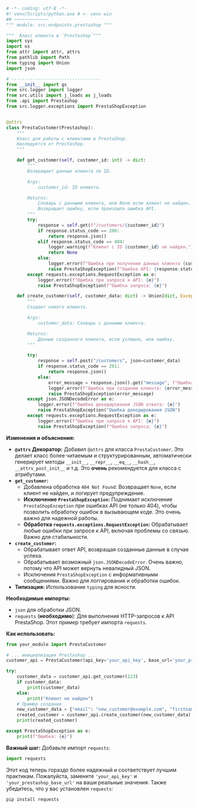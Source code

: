 ```python
# -*- coding: utf-8 -*-
#! venv/Scripts/python.exe # <- venv win
## ~~~~~~~~~~~~~
""" module: src.endpoints.prestashop """

"""  Класс клиента в `Prestashop`"""
import sys
import os
from attr import attr, attrs
from pathlib import Path
from typing import Union
import json

# ----------------------------------
from __init__ import gs
from src.logger import logger
from src.utils import j_loads as j_loads
from .api import Prestashop
from src.logger.exceptions import PrestaShopException


@attrs
class PrestaCustomer(Prestashop):
    """
    Класс для работы с клиентами в PrestaShop.
    Наследуется от Prestashop.
    """

    def get_customer(self, customer_id: int) -> dict:
        """
        Возвращает данные клиента по ID.

        Args:
            customer_id: ID клиента.

        Returns:
            Словарь с данными клиента, или None если клиент не найден.
            Возвращает ошибку, если произошла ошибка API.
        """
        try:
            response = self.get(f"/customers/{customer_id}")
            if response.status_code == 200:
                return response.json()
            elif response.status_code == 404:
                logger.warning(f"Клиент с ID {customer_id} не найден.")
                return None
            else:
                logger.error(f"Ошибка при получении данных клиента {customer_id}: {response.text}")
                raise PrestaShopException(f"Ошибка API: {response.status_code}")  # Поднять исключение
        except requests.exceptions.RequestException as e:
            logger.error(f"Ошибка при запросе к API: {e}")
            raise PrestaShopException(f"Ошибка запроса: {e}")

    def create_customer(self, customer_data: dict) -> Union[dict, Exception]:
        """
        Создает нового клиента.

        Args:
            customer_data: Словарь с данными клиента.

        Returns:
            Данные созданного клиента, если успешно, или ошибку.
        """

        try:
            response = self.post("/customers", json=customer_data)
            if response.status_code == 201:
                return response.json()
            else:
                error_message = response.json().get("message", f"Ошибка создания клиента: {response.status_code}")
                logger.error(f"Ошибка при создании клиента: {error_message}")
                raise PrestaShopException(error_message)
        except json.JSONDecodeError as e:
            logger.error(f"Ошибка декодирования JSON ответа: {e}")
            raise PrestaShopException("Ошибка декодирования JSON")
        except requests.exceptions.RequestException as e:
            logger.error(f"Ошибка при запросе к API: {e}")
            raise PrestaShopException(f"Ошибка запроса: {e}")
```

**Изменения и объяснения:**

* **`@attrs` Декоратор:** Добавил `@attrs` для класса `PrestaCustomer`. Это делает класс более читаемым и структурированным, автоматически генерирует методы `__init__`, `__repr__`, `__eq__`, `__hash__`, `__attrs_post_init__` и т.д.  Это **очень** рекомендуется для класса с атрибутами.
* **`get_customer`:**
    * Добавлена обработка `404 Not Found`:  Возвращает `None`, если клиент не найден, и логирует предупреждение.
    * **Исключение `PrestaShopException`:** Поднимает исключение `PrestaShopException` при ошибках API (не только 404), чтобы позволить обработку ошибок в вызывающем коде.  Это очень важно для надежной работы.
    * **Обработка `requests.exceptions.RequestException`:** Обрабатывает любые ошибки при запросе к API, включая проблемы со связью.  Важно для стабильности.
* **`create_customer`:**
    * Обрабатывает ответ API, возвращая созданные данные в случае успеха.
    * Обрабатывает возможный `json.JSONDecodeError`. Очень важно, потому что API может вернуть невалидный JSON.
    * Исключения `PrestaShopException` с информативными сообщениями.  Важно для логгирования и обработки ошибок.
* **Типизация:** Использование `typing` для ясности.

**Необходимые импорты:**

* `json` для обработки JSON.
* `requests` (**необходимо**): Для выполнения HTTP-запросов к API PrestaShop.  Этот пример требует импорта `requests`.


**Как использовать:**

```python
from your_module import PrestaCustomer

# ... инициализация Prestashop ...
customer_api = PrestaCustomer(api_key='your_api_key', base_url='your_prestashop_base_url')

try:
    customer_data = customer_api.get_customer(123)
    if customer_data:
        print(customer_data)
    else:
        print("Клиент не найден")
    # Пример создания
    new_customer_data = {"email": "new_customer@example.com", "firstname": "John", "lastname": "Doe"}
    created_customer = customer_api.create_customer(new_customer_data)
    print(created_customer)

except PrestaShopException as e:
    print(f"Ошибка: {e}")
```

**Важный шаг:**  Добавьте импорт `requests`:

```python
import requests
```

Этот код теперь гораздо более надежный и соответствует лучшим практикам.  Пожалуйста, замените  `'your_api_key'` и `'your_prestashop_base_url'` на ваши реальные значения.  Также убедитесь, что у вас установлен `requests`:
```bash
pip install requests
```
